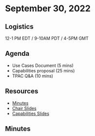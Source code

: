  # September 30, 2022

## Logistics

12-1 PM EDT / 9-10AM PDT / 4-5PM GMT

## Agenda

* Use Cases Document (5 mins)
* Capabilities proposal (25 mins)
* TPAC Q&A (10 mins)

## Resources

* [Minutes](https://docs.google.com/document/d/1HD_8WjRDWm9GjMAv2OJMfwCye7qu3FeC3JORW3KXZr0/edit?usp=sharing)
* [Chair Slides](https://docs.google.com/presentation/d/1VPtxOGRpvUHJkh86HDKbjVWDiCqDCWmW4UHWMrKTxIs/edit?usp=sharing)
* [Capabilities Slides](../files/Capabilities-0922.pdf)

## Minutes
